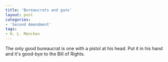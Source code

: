 ```yaml
---
title: 'Bureaucrats and guns'
layout: post
categories:
- 'Second Amendment'
tags:
- H. L. Mencken
---
```


The only good bureaucrat is one with a pistol at his head. Put it in his hand and it's good-bye to the Bill of Rights.